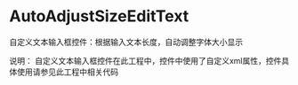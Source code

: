 # AutoAdjustSizeEditText
自定义文本输入框控件：根据输入文本长度，自动调整字体大小显示

说明：
   自定义文本输入框控件在此工程中，控件中使用了自定义xml属性，控件具体使用请参见此工程中相关代码
